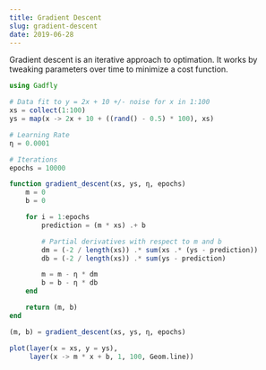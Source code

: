 ```yaml
---
title: Gradient Descent
slug: gradient-descent
date: 2019-06-28
---
```


Gradient descent is an iterative approach to optimation. It works by tweaking parameters over time to minimize a cost function.

<object data="gradient-descent-1.svg" type="image/svg+xml">
    <param name="url" value="gradient-descent-1.svg">
</object>

<object data="gradient-descent-2.svg" type="image/svg+xml">
    <param name="url" value="gradient-descent-2.svg">
</object>

<object data="gradient-descent-3.svg" type="image/svg+xml">
    <param name="url" value="gradient-descent-3.svg">
</object>

```julia
using Gadfly

# Data fit to y = 2x + 10 +/- noise for x in 1:100
xs = collect(1:100)
ys = map(x -> 2x + 10 + ((rand() - 0.5) * 100), xs)

# Learning Rate
η = 0.0001

# Iterations
epochs = 10000

function gradient_descent(xs, ys, η, epochs)
    m = 0
    b = 0

    for i = 1:epochs
        prediction = (m * xs) .+ b

        # Partial derivatives with respect to m and b
        dm = (-2 / length(xs)) .* sum(xs .* (ys - prediction))
        db = (-2 / length(xs)) .* sum(ys - prediction)

        m = m - η * dm
        b = b - η * db
    end

    return (m, b)
end

(m, b) = gradient_descent(xs, ys, η, epochs)

plot(layer(x = xs, y = ys),
     layer(x -> m * x + b, 1, 100, Geom.line))
```